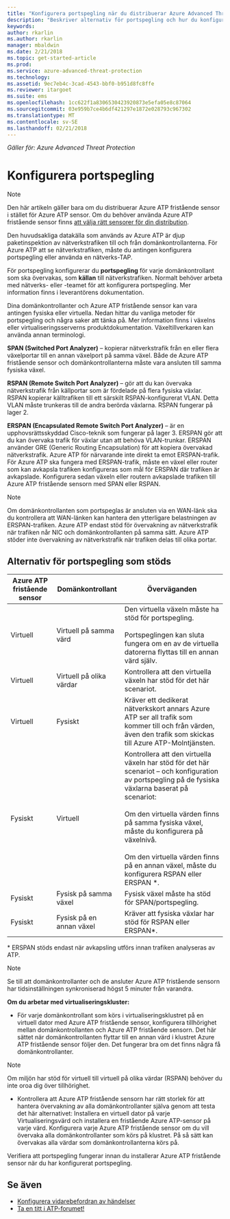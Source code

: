 ```yaml
---
title: "Konfigurera portspegling när du distribuerar Azure Advanced Threat Protection | Microsoft Docs"
description: "Beskriver alternativ för portspegling och hur du konfigurerar dem för Azure ATP"
keywords: 
author: rkarlin
ms.author: rkarlin
manager: mbaldwin
ms.date: 2/21/2018
ms.topic: get-started-article
ms.prod: 
ms.service: azure-advanced-threat-protection
ms.technology: 
ms.assetid: 9ec7eb4c-3cad-4543-bbf0-b951d8fc8ffe
ms.reviewer: itargoet
ms.suite: ems
ms.openlocfilehash: 1cc622f1a8306530423920873e5efa05e8c87064
ms.sourcegitcommit: 03e959b7ce4b6df421297e1872e028793c967302
ms.translationtype: MT
ms.contentlocale: sv-SE
ms.lasthandoff: 02/21/2018
---
```

*Gäller för: Azure Advanced Threat Protection*



# <a name="configure-port-mirroring"></a>Konfigurera portspegling
> [!NOTE] 
> Den här artikeln gäller bara om du distribuerar Azure ATP fristående sensor i stället för Azure ATP sensor. Om du behöver använda Azure ATP fristående sensor finns [att välja rätt sensorer för din distribution](atp-capacity-planning.md#choosing-the-right-sensor-type-for-your-deployment).
 
Den huvudsakliga datakälla som används av Azure ATP är djup paketinspektion av nätverkstrafiken till och från domänkontrollanterna. För Azure ATP att se nätverkstrafiken, måste du antingen konfigurera portspegling eller använda en nätverks-TAP.

För portspegling konfigurerar du **portspegling** för varje domänkontrollant som ska övervakas, som **källan** till nätverkstrafiken. Normalt behöver arbeta med nätverks- eller -teamet för att konfigurera portspegling.
Mer information finns i leverantörens dokumentation.

Dina domänkontrollanter och Azure ATP fristående sensor kan vara antingen fysiska eller virtuella. Nedan hittar du vanliga metoder för portspegling och några saker att tänka på. Mer information finns i växelns eller virtualiseringsserverns produktdokumentation. Växeltillverkaren kan använda annan terminologi.

**SPAN (Switched Port Analyzer)** – kopierar nätverkstrafik från en eller flera växelportar till en annan växelport på samma växel. Både de Azure ATP fristående sensor och domänkontrollanterna måste vara ansluten till samma fysiska växel.

**RSPAN (Remote Switch Port Analyzer)** – gör att du kan övervaka nätverkstrafik från källportar som är fördelade på flera fysiska växlar. RSPAN kopierar källtrafiken till ett särskilt RSPAN-konfigurerat VLAN. Detta VLAN måste trunkeras till de andra berörda växlarna. RSPAN fungerar på lager 2.

**ERSPAN (Encapsulated Remote Switch Port Analyzer)** – är en upphovsrättsskyddad Cisco-teknik som fungerar på lager 3. ERSPAN gör att du kan övervaka trafik för växlar utan att behöva VLAN-trunkar. ERSPAN använder GRE (Generic Routing Encapsulation) för att kopiera övervakad nätverkstrafik. Azure ATP för närvarande inte direkt ta emot ERSPAN-trafik. För Azure ATP ska fungera med ERSPAN-trafik, måste en växel eller router som kan avkapsla trafiken konfigureras som mål för ERSPAN där trafiken är avkapslade. Konfigurera sedan växeln eller routern avkapslade trafiken till Azure ATP fristående sensorn med SPAN eller RSPAN.

> [!NOTE]
> Om domänkontrollanten som portspeglas är ansluten via en WAN-länk ska du kontrollera att WAN-länken kan hantera den ytterligare belastningen av ERSPAN-trafiken.
> Azure ATP endast stöd för övervakning av nätverkstrafik när trafiken når NIC och domänkontrollanten på samma sätt. Azure ATP stöder inte övervakning av nätverkstrafik när trafiken delas till olika portar.

## <a name="supported-port-mirroring-options"></a>Alternativ för portspegling som stöds

|Azure ATP fristående sensor|Domänkontrollant|Överväganden|
|---------------|---------------------|------------------|
|Virtuell|Virtuell på samma värd|Den virtuella växeln måste ha stöd för portspegling.<br /><br />Portspeglingen kan sluta fungera om en av de virtuella datorerna flyttas till en annan värd själv.|
|Virtuell|Virtuell på olika värdar|Kontrollera att den virtuella växeln har stöd för det här scenariot.|
|Virtuell|Fysiskt|Kräver ett dedikerat nätverkskort annars Azure ATP ser all trafik som kommer till och från värden, även den trafik som skickas till Azure ATP-Molntjänsten.|
|Fysiskt|Virtuell|Kontrollera att den virtuella växeln har stöd för det här scenariot – och konfiguration av portspegling på de fysiska växlarna baserat på scenariot:<br /><br />Om den virtuella värden finns på samma fysiska växel, måste du konfigurera på växelnivå.<br /><br />Om den virtuella värden finns på en annan växel, måste du konfigurera RSPAN eller ERSPAN &#42;.|
|Fysiskt|Fysisk på samma växel|Fysisk växel måste ha stöd för SPAN/portspegling.|
|Fysiskt|Fysisk på en annan växel|Kräver att fysiska växlar har stöd för RSPAN eller ERSPAN&#42;.|
&#42; ERSPAN stöds endast när avkapsling utförs innan trafiken analyseras av ATP.

> [!NOTE]
> Se till att domänkontrollanter och de ansluter Azure ATP fristående sensorn har tidsinställningen synkroniserad högst 5 minuter från varandra.

**Om du arbetar med virtualiseringskluster:**

-   För varje domänkontrollant som körs i virtualiseringsklustret på en virtuell dator med Azure ATP fristående sensor, konfigurera tillhörighet mellan domänkontrollanten och Azure ATP fristående sensorn. Det här sättet när domänkontrollanten flyttar till en annan värd i klustret Azure ATP fristående sensor följer den. Det fungerar bra om det finns några få domänkontrollanter.

 > [!NOTE]
 > Om miljön har stöd för virtuell till virtuell på olika värdar (RSPAN) behöver du inte oroa dig över tillhörighet.
 
-   Kontrollera att Azure ATP fristående sensorn har rätt storlek för att hantera övervakning av alla domänkontrollanter själva genom att testa det här alternativet: Installera en virtuell dator på varje Virtualiseringsvärd och installera en fristående Azure ATP-sensor på varje värd. Konfigurera varje Azure ATP fristående sensor om du vill övervaka alla domänkontrollanter som körs på klustret. På så sätt kan övervakas alla värdar som domänkontrollanterna körs på.

Verifiera att portspegling fungerar innan du installerar Azure ATP fristående sensor när du har konfigurerat portspegling.

## <a name="see-also"></a>Se även
- [Konfigurera vidarebefordran av händelser](configure-event-forwarding.md)
- [Ta en titt i ATP-forumet!](https://aka.ms/azureatpcommunity)
